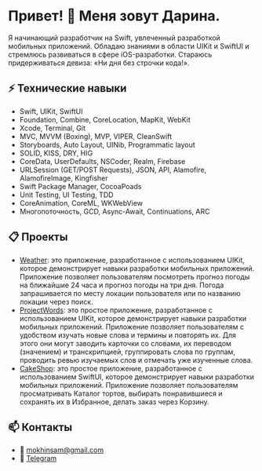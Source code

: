# Привет! 👋 Меня зовут Дарина. 

Я начинающий разработчик на Swift, увлеченный разработкой мобильных приложений. Обладаю знаниями в области UIKit и SwiftUI и стремлюсь развиваться в сфере iOS-разработки.
Стараюсь придерживаться девиза: «Ни дня без строчки кода!». 

## ⚡ Технические навыки 
- Swift, UIKit, SwiftUI
- Foundation, Combine, CoreLocation, MapKit, WebKit
- Xcode, Terminal, Git
- MVC, MVVM (Boxing), MVP, VIPER, CleanSwift
- Storyboards, Auto Layout, UINib, Programmatic layout
- SOLID, KISS, DRY, HIG
- CoreData, UserDefaults, NSCoder, Realm, Firebase
- URLSession (GET/POST Requests), JSON, API, Alamofire, AlamofireImage, Kingfisher
- Swift Package Manager, CocoaPoads
- Unit Testing, UI Testing, TDD
- CoreAnimation, СoreML, WKWebView
- Многопоточность, GCD, Async-Await, Continuations, ARC

## 📋 Проекты
- [Weather](https://github.com/mokhinsam/Weather): это приложение, разработанное с использованием UIKit, которое демонстрирует навыки разработки мобильных приложений. Приложение позволяет пользователям посмотреть прогноз погоды на ближайшие 24 часа и прогноз погоды на три дня. Погода запрашивается по месту локации пользователя или по названию локации через поиск.
- [ProjectWords](https://github.com/mokhinsam/ProjectWords): это простое приложение, разработанное с использованием UIKit, которое демонстрирует навыки разработки мобильных приложений. Приложение позволяет пользователям с удобством изучать новые слова и термины и повторять их. Для этого они могут заводить карточки со словами, их переводом (значением) и транскрипцией, группировать слова по группам, проводить ревью изучаемых слов и отмечать уже изученные слова.
- [CakeShop](https://github.com/mokhinsam/CakeShop): это простое приложение, разработанное с использованием SwiftUI, которое демонстрирует навыки разработки мобильных приложений. Приложение позволяет пользователям просматривать Каталог тортов, выбирать понравившиеся и сохранять их в Избранное, делать заказ через Корзину. 

## 📫 Контакты
- 📧 mokhinsam@gmail.com
- 🔗 [Telegram](https://t.me/mkhnsm)

<!--
**mokhinsam/mokhinsam** is a ✨ _special_ ✨ repository because its `README.md` (this file) appears on your GitHub profile.

Here are some ideas to get you started:

- 🔭 I’m currently working on ...
- 🌱 I’m currently learning ...
- 👯 I’m looking to collaborate on ...
- 🤔 I’m looking for help with ...
- 💬 Ask me about ...
- 📫 How to reach me: ...
- 😄 Pronouns: ...
- ⚡ Fun fact: ...
-->
